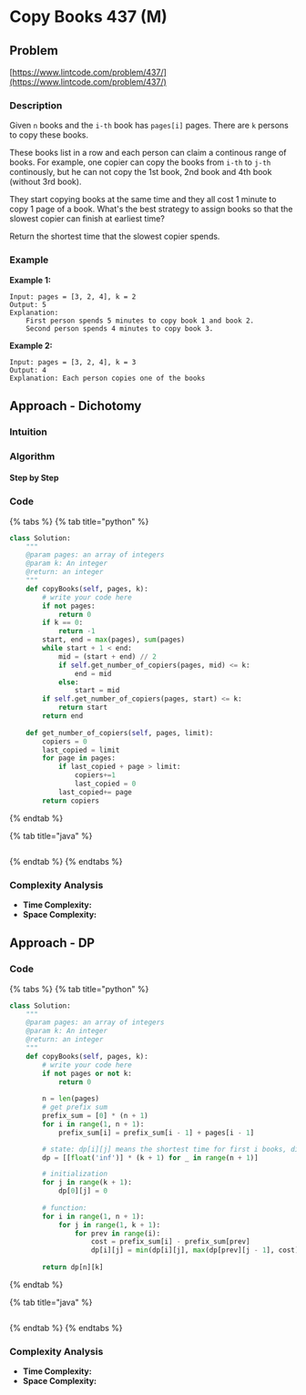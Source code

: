 # Copy Books 437 (M)

## Problem

[https://www.lintcode.com/problem/437/](https://www.lintcode.com/problem/437/)

### Description

Given `n` books and the `i-th` book has `pages[i]` pages. There are `k` persons to copy these books.

These books list in a row and each person can claim a continous range of books. For example, one copier can copy the books from `i-th` to `j-th` continously, but he can not copy the 1st book, 2nd book and 4th book (without 3rd book).

They start copying books at the same time and they all cost 1 minute to copy 1 page of a book. What's the best strategy to assign books so that the slowest copier can finish at earliest time?

Return the shortest time that the slowest copier spends.

### Example

**Example 1:**

```
Input: pages = [3, 2, 4], k = 2
Output: 5
Explanation: 
    First person spends 5 minutes to copy book 1 and book 2.
    Second person spends 4 minutes to copy book 3.
```

**Example 2:**

```
Input: pages = [3, 2, 4], k = 3
Output: 4
Explanation: Each person copies one of the books
```

## Approach - Dichotomy

### Intuition

### Algorithm

#### Step by Step

### Code

{% tabs %}
{% tab title="python" %}
```python
class Solution:
    """
    @param pages: an array of integers
    @param k: An integer
    @return: an integer
    """
    def copyBooks(self, pages, k):
        # write your code here
        if not pages:
            return 0
        if k == 0:
            return -1
        start, end = max(pages), sum(pages)
        while start + 1 < end:
            mid = (start + end) // 2
            if self.get_number_of_copiers(pages, mid) <= k:
                end = mid
            else:
                start = mid
        if self.get_number_of_copiers(pages, start) <= k:
            return start
        return end
    
    def get_number_of_copiers(self, pages, limit):
        copiers = 0
        last_copied = limit
        for page in pages:
            if last_copied + page > limit:
                copiers+=1
                last_copied = 0
            last_copied+= page
        return copiers
```
{% endtab %}

{% tab title="java" %}
```
```
{% endtab %}
{% endtabs %}

### Complexity Analysis

* **Time Complexity:**
* **Space Complexity:**



## Approach - DP

### Code

{% tabs %}
{% tab title="python" %}
```python
class Solution:
    """
    @param pages: an array of integers
    @param k: An integer
    @return: an integer
    """
    def copyBooks(self, pages, k):
        # write your code here
        if not pages or not k:
            return 0
        
        n = len(pages)
        # get prefix sum
        prefix_sum = [0] * (n + 1)
        for i in range(1, n + 1):
            prefix_sum[i] = prefix_sum[i - 1] + pages[i - 1]

        # state: dp[i][j] means the shortest time for first i books, distribute to j ppl 
        dp = [[float('inf')] * (k + 1) for _ in range(n + 1)]

        # initialization 
        for j in range(k + 1):
            dp[0][j] = 0
        
        # function:
        for i in range(1, n + 1):
            for j in range(1, k + 1):
                for prev in range(i):
                    cost = prefix_sum[i] - prefix_sum[prev]
                    dp[i][j] = min(dp[i][j], max(dp[prev][j - 1], cost))
        
        return dp[n][k]
```
{% endtab %}

{% tab title="java" %}
```
```
{% endtab %}
{% endtabs %}

### Complexity Analysis

* **Time Complexity:**
* **Space Complexity:**
